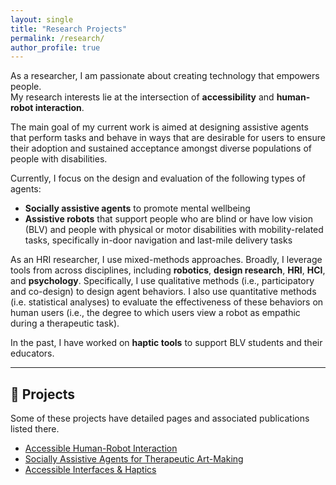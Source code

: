 ```yaml
---
layout: single
title: "Research Projects"
permalink: /research/
author_profile: true
---
```


As a researcher, I am passionate about creating technology that empowers people.  
My research interests lie at the intersection of **accessibility** and **human-robot interaction**.

The main goal of my current work is aimed at designing assistive agents that perform tasks and behave in ways that are desirable for users to ensure their adoption and sustained acceptance amongst diverse populations of people with disabilities.

Currently, I focus on the design and evaluation of the following types of agents:

- **Socially assistive agents** to promote mental wellbeing  
- **Assistive robots** that support people who are blind or have low vision (BLV) and people with physical or motor disabilities with mobility-related tasks, specifically in-door navigation and last-mile delivery tasks

As an HRI researcher, I use mixed-methods approaches. Broadly, I leverage tools from across disciplines, including **robotics**, **design research**, **HRI**, **HCI**, and **psychology**. Specifically, I use qualitative methods (i.e., participatory and co-design) to design agent behaviors.  I also use quantitative methods (i.e. statistical analyses) to evaluate the effectiveness of these behaviors on human users (i.e., the degree to which users view a robot as empathic during a therapeutic task).


In the past, I have worked on **haptic tools** to support BLV students and their educators.

---

## 🧪 Projects

Some of these projects have detailed pages and associated publications listed there.

- [Accessible Human-Robot Interaction](../projects/accessible-human-robot-interaction/)
- [Socially Assistive Agents for Therapeutic Art-Making](../projects/socially-assistive-agents/)
- [Accessible Interfaces & Haptics](../projects/accessible-interfaces-haptics/)